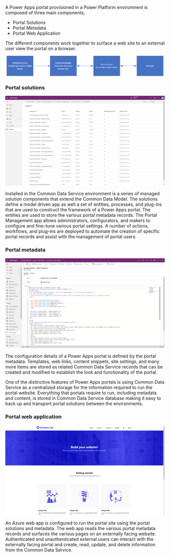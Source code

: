 A Power Apps portal provisioned in a Power Platform environment is composed of three main components;

* Portal Solutions
* Portal Metadata
* Portal Web Application

The different components work together to surface a web site to an external user view the portal on a browser.

![Portal Architecture](../media/1-3-portal-architecture.png)

### Portal solutions

![Portal Solutions](../media/1-3-portal-solutions.png)

Installed in the Common Data Service environment is a series of managed solution components that extend the Common Data Model. The solutions define a model driven app as well a set of entities, processes, and plug-ins that are used to construct the framework of a Power Apps portal.  The entities are used to store the various portal metadata records. The Portal Management app allows administrators, configurators, and makers to configure and fine-tune various portal settings.  A number of actions, workflows, and plug-ins are deployed to automate the creation of specific portal records and assist with the management of portal users.

### Portal metadata

![Portal Solutions](../media/1-3-portal-metadata.png)

The configuration details of a Power Apps portal is defined by the portal metadata.  Templates, web links, content snippets, site settings, and many more items are stored as related Common Data Service records that can be created and modified to establish the look and functionality of the portal. 

One of the distinctive features of Power Apps portals is using Common Data Service as a centralized storage for the information required to run the portal website. Everything that portals require to run, including metadata and content, is stored in Common Data Service database making it easy to back up and transport portal solutions between the environments.

### Portal web application

![Portal Solutions](../media/1-3-portal-server.png)

An Azure web app is configured to run the portal site using the portal solutions and metadata.  The web app reads the various portal metadata records and surfaces the various pages on an externally facing website.  Authenticated and unauthenticated external users can interact with the externally facing portal and create, read, update, and delete information from the Common Data Service.

